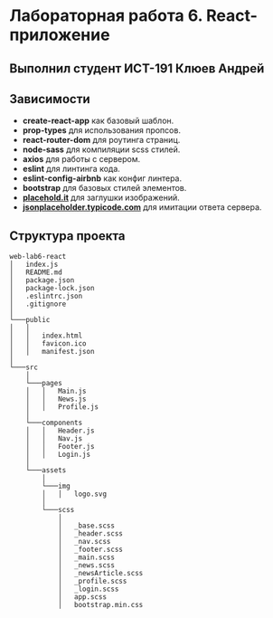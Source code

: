 # Лабораторная работа 6. React-приложение
## Выполнил студент ИСТ-191 Клюев Андрей

## Зависимости

* **create-react-app** как базовый шаблон.
* **prop-types** для использования пропсов.
* **react-router-dom** для роутинга страниц.
* **node-sass** для компиляции scss стилей.
* **axios** для работы с сервером.
* **eslint** для линтинга кода.
* **eslint-config-airbnb** как конфиг линтера.
* **bootstrap** для базовых стилей элементов.
* **[placehold.it](https://placeholder.com/)** для заглушки изображений.
* **[jsonplaceholder.typicode.com](http://jsonplaceholder.typicode.com/)** для имитации ответа сервера.

## Структура проекта

```
web-lab6-react
│   index.js
│   README.md
│   package.json
│   package-lock.json
│   .eslintrc.json
│   .gitignore
│
└───public
│   │
│   │   index.html
│   │   favicon.ico
│   │   manifest.json
│
└───src
    │
    └───pages
    │   │   Main.js
    │   │   News.js
    │   │   Profile.js
    │   
    └───components
    │   │   Header.js
    │   │   Nav.js
    │   │   Footer.js
    │   │   Login.js
    │
    └───assets
        │
        └───img
        │   │   logo.svg
        │
        └───scss
            │
            │   _base.scss
            │   _header.scss
            │   _nav.scss
            │   _footer.scss
            │   _main.scss
            │   _news.scss
            │   _newsArticle.scss
            │   _profile.scss
            │   _login.scss
            │   app.scss
            │   bootstrap.min.css
```
